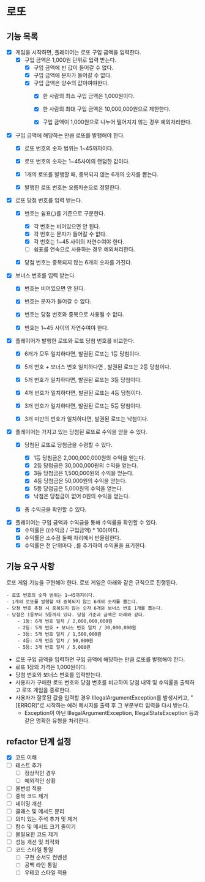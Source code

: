# 로또 
## 기능 목록
- [X] 게임을 시작하면, 플레이어는 로또 구입 금액을 입력한다.
  - [X] 구입 금액은 1,000원 단위로 입력 받는다.
    - [X] 구입 금액에 빈 값이 들어갈 수 없다.
    - [X] 구입 금액에 문자가 들어갈 수 없다.
    - [X] 구입 금액은 양수의 값이여야한다.
      - [X] 한 사람의 최소 구입 금액은 1,000원이다. 
      - [X] 한 사람의 최대 구입 금액은 10,000,000원으로 제한한다.
      - [X] 구입 금액이 1,000원으로 나누어 떨어지지 않는 경우 예외처리한다.



- [X] 구입 금액에 해당하는 만큼 로또를 발행해야 한다.
  - [X] 로또 번호의 숫자 범위는 1~45까지이다.
  - [X] 로또 번호의 숫자는 1~45사이의 랜덤한 값이다.
  - [X] 1개의 로또를 발행할 때, 중복되지 않는 6개의 숫자를 뽑는다.
  - [X] 발행한 로또 번호는 오름차순으로 정렬한다.


- [X] 로또 당첨 번호를 입력 받는다.
  - [X] 번호는 쉼표(,)를 기준으로 구분한다.
    - [X] 각 번호는 비어있으면 안 된다.
    - [X] 각 번호는 문자가 들어갈 수 없다.
    - [X] 각 번호는 1~45 사이의 자연수여야 한다.
    - [ ] 쉼표를 연속으로 사용하는 경우 예외처리한다.
  - [X] 당첨 번호는 중복되지 않는 6개의 숫자를 가진다.


- [X] 보너스 번호를 입력 받는다.
  - [X] 번호는 비어있으면 안 된다.
  - [X] 번호는 문자가 들어갈 수 없다.
  - [X] 번호는 당첨 번호와 중복으로 사용될 수 없다.
  - [X] 번호는 1~45 사이의 자연수여야 한다.


- [X] 플레이어가 발행한 로또와 로또 당첨 번호를 비교한다.
  - [X] 6개가 모두 일치하다면, 발권된 로또는 1등 당첨이다.
  - [X] 5개 번호 + 보너스 번호 일치하다면 , 발권된 로또는 2등 당첨이다.
  - [X] 5개 번호가 일치하다면, 발권된 로또는 3등 당첨이다.
  - [X] 4개 번호가 일치하다면, 발권된 로또는 4등 당첨이다.
  - [X] 3개 번호가 일치하다면, 발권된 로또는 5등 당첨이다.
  - [X] 3개 미만의 번호가 일치하다면, 발권된 로또는 낙첨이다.


- [X] 플레이어는 가지고 있는 당첨된 로또로 수익을 얻을 수 있다. 
  - [X] 당첨된 로또로 당첨금을 수령할 수 있다.
    - [X] 1등 당첨금은 2,000,000,000원의 수익을 얻는다.
    - [X] 2등 당첨금은 30,000,000원의 수익을 얻는다.
    - [X] 3등 당첨금은 1,500,000원의 수익을 얻는다.
    - [X] 4등 당첨금은 50,000원의 수익을 얻는다.
    - [X] 5등 당첨금은 5,000원의 수익을 얻는다.
    - [X] 낙첨은 당첨금이 없어 0원의 수익을 얻는다.
  - [X] 총 수익금을 확인할 수 있다.


- [X] 플레이어는 구입 금액과 수익금을 통해 수익률을 확인할 수 있다.
  - [X] 수익률은 ((수익금 / 구입금액) * 100)이다.
  - [X] 수익률은 소수점 둘째 자리에서 반올림한다.
  - [X] 수익률은 천 단위마다 `,`를 추가하여 수익율을 표기한다.

## 기능 요구 사항
로또 게임 기능을 구현해야 한다. 로또 게임은 아래와 같은 규칙으로 진행된다.

```
- 로또 번호의 숫자 범위는 1~45까지이다.
- 1개의 로또를 발행할 때 중복되지 않는 6개의 숫자를 뽑는다.
- 당첨 번호 추첨 시 중복되지 않는 숫자 6개와 보너스 번호 1개를 뽑는다.
- 당첨은 1등부터 5등까지 있다. 당첨 기준과 금액은 아래와 같다.
    - 1등: 6개 번호 일치 / 2,000,000,000원
    - 2등: 5개 번호 + 보너스 번호 일치 / 30,000,000원
    - 3등: 5개 번호 일치 / 1,500,000원
    - 4등: 4개 번호 일치 / 50,000원
    - 5등: 3개 번호 일치 / 5,000원
```

- 로또 구입 금액을 입력하면 구입 금액에 해당하는 만큼 로또를 발행해야 한다.
- 로또 1장의 가격은 1,000원이다.
- 당첨 번호와 보너스 번호를 입력받는다.
- 사용자가 구매한 로또 번호와 당첨 번호를 비교하여 당첨 내역 및 수익률을 출력하고 로또 게임을 종료한다.
- 사용자가 잘못된 값을 입력할 경우 IllegalArgumentException를 발생시키고, "[ERROR]"로 시작하는 에러 메시지를 출력 후 그 부분부터 입력을 다시 받는다.
    - Exception이 아닌 IllegalArgumentException, IllegalStateException 등과 같은 명확한 유형을 처리한다.

## refactor 단계 설정
- [X] 코드 이해
- [ ] 테스트 추가
  - [ ] 정상적인 경우
  - [ ] 예외적인 상황
- [ ] 불변성 적용
- [ ] 중복 코드 제거
- [ ] 네이밍 개선
- [ ] 클래스 및 메서드 분리
- [ ] 의미 있는 주석 추가 및 제거
- [ ] 함수 및 메서드 크기 줄이기
- [ ] 불필요한 코드 제거
- [ ] 성능 개선 및 최적화
- [ ] 코드 스타일 통일
  - [ ] 구현 순서도 컨벤션
  - [ ] 공백 라인 통일
  - [ ] 우테코 스타일 적용